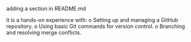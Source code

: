 adding a section in README.md

it is a hands-on experience with:
o	Setting up and managing a GitHub repository.
o	Using basic Git commands for version control.
o	Branching and resolving merge conflicts.
